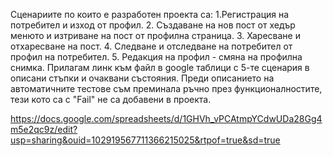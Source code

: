 Сценариите по които е разработен проекта са:
1.Регистрация на потребител и изход от профил.
2. Създаване на нов пост от хедър менюто и изтриване на пост от профилна страница.
3. Харесване и отхаресване на пост.
4. Следване и отследване на потребител от профил на потребител. 
5. Редакция на профил - смяна на профилна снимка. 
Прилагам линк към файл в google таблици с 5-те сценария в описани стъпки и очаквани състояния. Преди описанието на автоматичните тестове съм преминала ръчно през функционалностите, тези кото са с "Fail" не са добавени в проекта.


https://docs.google.com/spreadsheets/d/1GHVh_vPCAtmpYCdwUDa28Gg4m5e2qc9z/edit?usp=sharing&ouid=102919567711366215025&rtpof=true&sd=true
